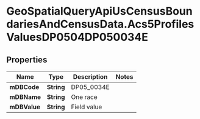 # GeoSpatialQueryApiUsCensusBoundariesAndCensusData.Acs5ProfilesValuesDP0504DP050034E

## Properties

Name | Type | Description | Notes
------------ | ------------- | ------------- | -------------
**mDBCode** | **String** | DP05_0034E | 
**mDBName** | **String** | One race | 
**mDBValue** | **String** | Field value | 


